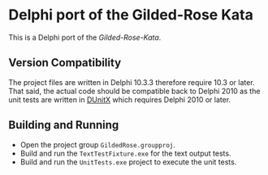 # Delphi port of the Gilded-Rose Kata
This is a Delphi port of the *Gilded-Rose-Kata*.

## Version Compatibility
The project files are written in Delphi 10.3.3 therefore require 10.3 or later.
That said, the actual code should be compatible back to Delphi 2010 as the unit
tests are written in [DUnitX](https://github.com/VSoftTechnologies/DUnitX) which
requires Delphi 2010 or later.

## Building and Running
* Open the project group `GildedRose.groupproj`.
* Build and run the `TextTestFixture.exe` for the text output tests.
* Build and run the `UnitTests.exe` project to execute the unit tests.
